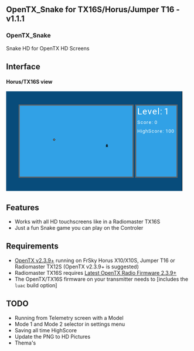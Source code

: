 
## OpenTX_Snake for TX16S/Horus/Jumper T16 - v1.1.1

### OpenTX_Snake
 Snake HD for OpenTX HD Screens

## Interface

#### Horus/TX16S view

![sample](assets/snake_TX16S.png "View on TX16S transmitters")

## Features
* Works with all HD touchscreens like in a Radiomaster TX16S
* Just a fun Snake game you can play on the Controler

## Requirements

* [OpenTX v2.3.9+](http://www.open-tx.org/) running on FrSky Horus X10/X10S, Jumper T16 or Radiomaster TX12S (OpenTX v2.3.9+ is suggested)
* Radiomaster TX16S requires [Latest OpenTX Radio Firmware 2.3.9+](https://www.radiomasterrc.com/downloads) 
* The OpenTX/TX16S firmware on your transmitter needs to [includes the `luac` build option]

## TODO
* Running from Telemetry screen with a Model
* Mode 1 and Mode 2 selector in settings menu
* Saving all time HighScore
* Update the PNG to HD Pictures
* Thema's
